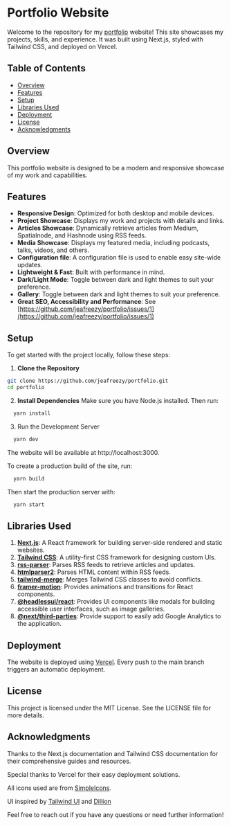 # Portfolio Website

Welcome to the repository for my [portfolio](emmanueljolaiya.com) website! This site showcases my projects, skills, and experience. It was built using Next.js, styled with Tailwind CSS, and deployed on Vercel.

## Table of Contents

- [Overview](#overview)
- [Features](#features)
- [Setup](#setup)
- [Libraries Used](#libraries-used)
- [Deployment](#deployment)
- [License](#license)
- [Acknowledgments](#acknowledgments)

## Overview

This portfolio website is designed to be a modern and responsive showcase of my work and capabilities.

## Features

- **Responsive Design**: Optimized for both desktop and mobile devices.
- **Project Showcase**: Displays my work and projects with details and links.
- **Articles Showcase**: Dynamically retrieve articles from Medium, Spatialnode, and Hashnode using RSS feeds.
- **Media Showcase**: Displays my featured media, including podcasts, talks, videos, and others.
- **Configuration file**: A configuration file is used to enable easy site-wide updates.
- **Lightweight & Fast**: Built with performance in mind.
- **Dark/Light Mode**: Toggle between dark and light themes to suit your preference.
- **Gallery**: Toggle between dark and light themes to suit your preference.
- **Great SEO, Accessibility and Performance**: See [https://github.com/jeafreezy/portfolio/issues/1](https://github.com/jeafreezy/portfolio/issues/1)

## Setup

To get started with the project locally, follow these steps:

1. **Clone the Repository**

```bash
git clone https://github.com/jeafreezy/portfolio.git
cd portfolio
```

2. **Install Dependencies**
   Make sure you have Node.js installed. Then run:

```bash
  yarn install
```

3. Run the Development Server

```bash
  yarn dev
```

The website will be available at http://localhost:3000.

To create a production build of the site, run:

```bash
  yarn build
```

Then start the production server with:

```bash
  yarn start
```

## Libraries Used

1. **[Next.js](https://nextjs.org/)**: A React framework for building server-side rendered and static websites.
2. **[Tailwind CSS](https://tailwindcss.com/)**: A utility-first CSS framework for designing custom UIs.
3. **[rss-parser](https://www.npmjs.com/package/rss-parser)**: Parses RSS feeds to retrieve articles and updates.
4. **[htmlparser2](https://www.npmjs.com/package/htmlparser2)**: Parses HTML content within RSS feeds.
5. **[tailwind-merge](https://www.npmjs.com/package/tailwind-merge)**: Merges Tailwind CSS classes to avoid conflicts.
6. **[framer-motion](https://www.framer.com/api/motion/)**: Provides animations and transitions for React components.
7. **[@headlessui/react](https://headlessui.dev/)**: Provides UI components like modals for building accessible user interfaces, such as image galleries.
8. **[@next/third-parties](https://nextjs.org/docs/messages/next-script-for-ga)**: Provide support to easily add Google Analytics to the application.

## Deployment

The website is deployed using [Vercel](vercel.com). Every push to the main branch triggers an automatic deployment.

## License

This project is licensed under the MIT License. See the LICENSE file for more details.

## Acknowledgments

Thanks to the Next.js documentation and Tailwind CSS documentation for their comprehensive guides and resources.

Special thanks to Vercel for their easy deployment solutions.

All icons used are from [SimpleIcons](https://simpleicons.org).

UI inspired by [Tailwind UI](https://spotlight.tailwindui.com/) and [Dillion](https://dillion.io/)

Feel free to reach out if you have any questions or need further information!
